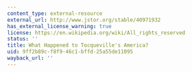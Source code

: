 ```yaml
---
content_type: external-resource
external_url: http://www.jstor.org/stable/40971932
has_external_license_warning: true
license: https://en.wikipedia.org/wiki/All_rights_reserved
status: ''
title: What Happened to Tocqueville's America?
uid: 9ff2b89c-f8f9-46c1-bffd-25a55de11095
wayback_url: ''
---
```

